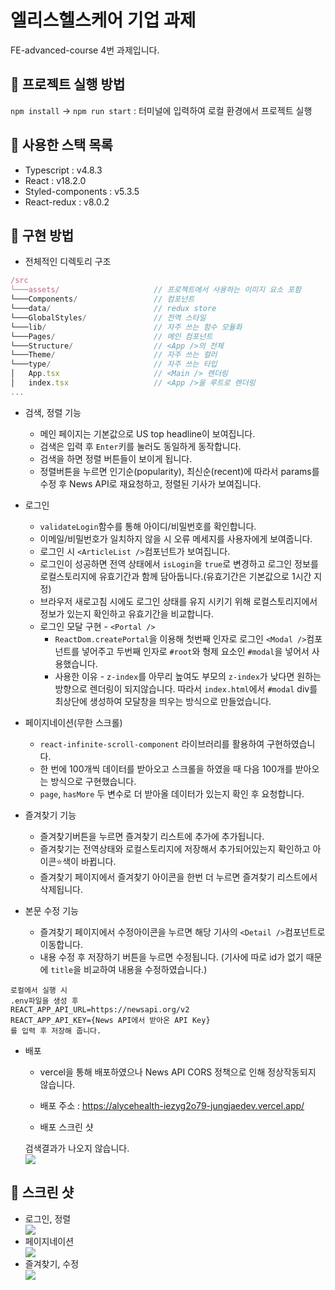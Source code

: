 # 엘리스헬스케어 기업 과제

FE-advanced-course 4번 과제입니다.

## 🍫 프로젝트 실행 방법

`npm install` -> `npm run start` : 터미널에 입력하여 로컬 환경에서 프로젝트 실행

## 🍫 사용한 스택 목록

- Typescript : v4.8.3
- React : v18.2.0
- Styled-components : v5.3.5
- React-redux : v8.0.2

## 🍫 구현 방법

- 전체적인 디렉토리 구조

```js
/src
└───assets/                     // 프로젝트에서 사용하는 이미지 요소 포함
└───Components/                 // 컴포넌트
└───data/                       // redux store
└───GlobalStyles/               // 전역 스타일
└───lib/                        // 자주 쓰는 함수 모듈화
└───Pages/                      // 메인 컴포넌트
└───Structure/                  // <App />의 전체
└───Theme/                      // 자주 쓰는 컬러
└───type/                       // 자주 쓰는 타입
│   App.tsx                     // <Main /> 렌더링
│   index.tsx                   // <App />을 루트로 렌더링
...
```

- 검색, 정렬 기능

  - 메인 페이지는 기본값으로 US top headline이 보여집니다.
  - 검색은 입력 후 `Enter`키를 눌러도 동일하게 동작합니다.
  - 검색을 하면 정렬 버튼들이 보이게 됩니다.
  - 정렬버튼을 누르면 인기순(popularity), 최신순(recent)에 따라서 params를 수정 후 News API로 재요청하고, 정렬된 기사가 보여집니다.

- 로그인

  - `validateLogin`함수를 통해 아이디/비밀번호를 확인합니다.
  - 이메일/비밀번호가 일치하지 않을 시 오류 메세지를 사용자에게 보여줍니다.
  - 로그인 시 `<ArticleList />`컴포넌트가 보여집니다.
  - 로그인이 성공하면 전역 상태에서 `isLogin`을 `true`로 변경하고 로그인 정보를 로컬스토리지에 유효기간과 함께 담아둡니다.(유효기간은 기본값으로 1시간 지정)
  - 브라우저 새로고침 시에도 로그인 상태를 유지 시키기 위해 로컬스토리지에서 정보가 있는지 확인하고 유효기간을 비교합니다.
  - 로그인 모달 구현 - `<Portal />`
    - `ReactDom.createPortal`을 이용해 첫번째 인자로 로그인 `<Modal />`컴포넌트를 넣어주고 두번째 인자로 `#root`와 형제 요소인 `#modal`을 넣어서 사용했습니다.
    - 사용한 이유 - `z-index`를 아무리 높여도 부모의 `z-index`가 낮다면 원하는 방향으로 렌더링이 되지않습니다. 따라서 `index.html`에서 `#modal` div를 최상단에 생성하여 모달창을 띄우는 방식으로 만들었습니다.

- 페이지네이션(무한 스크롤)

  - `react-infinite-scroll-component` 라이브러리를 활용하여 구현하였습니다.
  - 한 번에 100개씩 데이터를 받아오고 스크롤을 하였을 때 다음 100개를 받아오는 방식으로 구현했습니다.
  - `page`, `hasMore` 두 변수로 더 받아올 데이터가 있는지 확인 후 요청합니다.

- 즐겨찾기 기능

  - 즐겨찾기버튼을 누르면 즐겨찾기 리스트에 추가에 추가됩니다.
  - 즐겨찾기는 전역상태와 로컬스토리지에 저장해서 추가되어있는지 확인하고 아이콘⭐️색이 바뀝니다.
  - 즐겨찾기 페이지에서 즐겨찾기 아이콘을 한번 더 누르면 즐겨찾기 리스트에서 삭제됩니다.

- 본문 수정 기능
  - 즐겨찾기 페이지에서 수정아이콘을 누르면 해당 기사의 `<Detail />`컴포넌트로 이동합니다.
  - 내용 수정 후 저장하기 버튼을 누르면 수정됩니다. (기사에 따로 id가 없기 때문에 `title`을 비교하여 내용을 수정하였습니다.)

```
로컬에서 실행 시
.env파일을 생성 후
REACT_APP_API_URL=https://newsapi.org/v2
REACT_APP_API_KEY={News API에서 받아온 API Key}
를 입력 후 저장해 줍니다.
```

- 배포

  - vercel을 통해 배포하였으나 News API CORS 정책으로 인해 정상작동되지 않습니다.
  - 배포 주소 : https://alycehealth-iezyg2o79-jungjaedev.vercel.app/

  - 배포 스크린 샷

  <summary>검색결과가 나오지 않습니다.</summary>
  <img src='https://user-images.githubusercontent.com/69428509/190863803-affda35b-dd5e-42f9-841a-9ecbab11d41a.png' />

## 🍫 스크린 샷

- <summary>로그인, 정렬</summary>
  <img src='https://user-images.githubusercontent.com/69428509/190664183-80729a26-5929-439a-b22d-12dd491367ce.gif' />

- <summary>페이지네이션</summary>
  <img src='https://user-images.githubusercontent.com/69428509/190841507-9b5517d1-15c3-4d5b-a0d9-f9bc45881103.gif' />
  </details>

- <summary>즐겨찾기, 수정</summary>
  <img src='https://user-images.githubusercontent.com/69428509/190663814-310701cb-4e3f-4f6c-aa5e-a837e5e69a8f.gif' />

